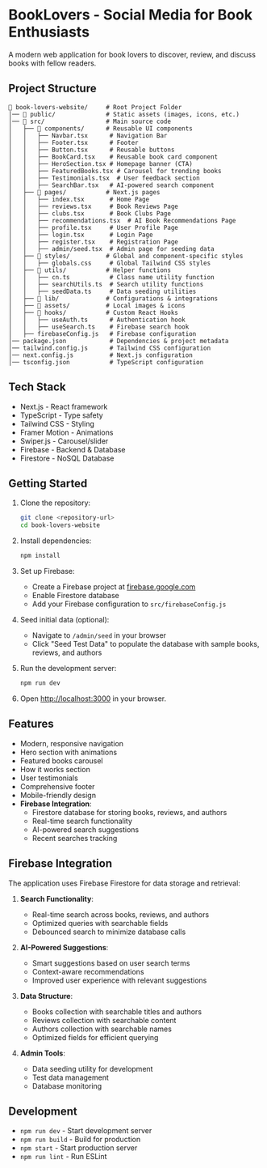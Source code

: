 # BookLovers - Social Media for Book Enthusiasts

A modern web application for book lovers to discover, review, and discuss books with fellow readers.

## Project Structure

```
📂 book-lovers-website/     # Root Project Folder
│── 📂 public/              # Static assets (images, icons, etc.)
│── 📂 src/                 # Main source code
│   ├── 📂 components/      # Reusable UI components
│   │   ├── Navbar.tsx      # Navigation Bar
│   │   ├── Footer.tsx      # Footer
│   │   ├── Button.tsx      # Reusable buttons
│   │   ├── BookCard.tsx    # Reusable book card component
│   │   ├── HeroSection.tsx # Homepage banner (CTA)
│   │   ├── FeaturedBooks.tsx # Carousel for trending books
│   │   ├── Testimonials.tsx  # User feedback section
│   │   ├── SearchBar.tsx   # AI-powered search component
│   ├── 📂 pages/           # Next.js pages
│   │   ├── index.tsx       # Home Page
│   │   ├── reviews.tsx     # Book Reviews Page
│   │   ├── clubs.tsx       # Book Clubs Page
│   │   ├── recommendations.tsx  # AI Book Recommendations Page
│   │   ├── profile.tsx     # User Profile Page
│   │   ├── login.tsx       # Login Page
│   │   ├── register.tsx    # Registration Page
│   │   ├── admin/seed.tsx  # Admin page for seeding data
│   ├── 📂 styles/          # Global and component-specific styles
│   │   ├── globals.css     # Global Tailwind CSS styles
│   ├── 📂 utils/           # Helper functions
│   │   ├── cn.ts           # Class name utility function
│   │   ├── searchUtils.ts  # Search utility functions
│   │   ├── seedData.ts     # Data seeding utilities
│   ├── 📂 lib/             # Configurations & integrations
│   ├── 📂 assets/          # Local images & icons
│   ├── 📂 hooks/           # Custom React Hooks
│   │   ├── useAuth.ts      # Authentication hook
│   │   ├── useSearch.ts    # Firebase search hook
│   ├── firebaseConfig.js   # Firebase configuration
│── package.json            # Dependencies & project metadata
│── tailwind.config.js      # Tailwind CSS configuration
│── next.config.js          # Next.js configuration
│── tsconfig.json           # TypeScript configuration
```

## Tech Stack

- Next.js - React framework
- TypeScript - Type safety
- Tailwind CSS - Styling
- Framer Motion - Animations
- Swiper.js - Carousel/slider
- Firebase - Backend & Database
- Firestore - NoSQL Database

## Getting Started

1. Clone the repository:
   ```bash
   git clone <repository-url>
   cd book-lovers-website
   ```

2. Install dependencies:
   ```bash
   npm install
   ```

3. Set up Firebase:
   - Create a Firebase project at [firebase.google.com](https://firebase.google.com)
   - Enable Firestore database
   - Add your Firebase configuration to `src/firebaseConfig.js`

4. Seed initial data (optional):
   - Navigate to `/admin/seed` in your browser
   - Click "Seed Test Data" to populate the database with sample books, reviews, and authors

5. Run the development server:
   ```bash
   npm run dev
   ```

6. Open [http://localhost:3000](http://localhost:3000) in your browser.

## Features

- Modern, responsive navigation
- Hero section with animations
- Featured books carousel
- How it works section
- User testimonials
- Comprehensive footer
- Mobile-friendly design
- **Firebase Integration**:
  - Firestore database for storing books, reviews, and authors
  - Real-time search functionality
  - AI-powered search suggestions
  - Recent searches tracking

## Firebase Integration

The application uses Firebase Firestore for data storage and retrieval:

1. **Search Functionality**: 
   - Real-time search across books, reviews, and authors
   - Optimized queries with searchable fields
   - Debounced search to minimize database calls

2. **AI-Powered Suggestions**:
   - Smart suggestions based on user search terms
   - Context-aware recommendations
   - Improved user experience with relevant suggestions

3. **Data Structure**:
   - Books collection with searchable titles and authors
   - Reviews collection with searchable content
   - Authors collection with searchable names
   - Optimized fields for efficient querying

4. **Admin Tools**:
   - Data seeding utility for development
   - Test data management
   - Database monitoring

## Development

- `npm run dev` - Start development server
- `npm run build` - Build for production
- `npm start` - Start production server
- `npm run lint` - Run ESLint 